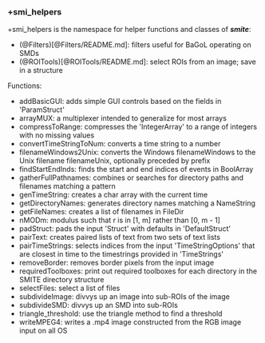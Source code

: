 ### +smi_helpers

+smi_helpers is the namespace for helper functions and classes of ***smite***:
- (@Filters)[@Filters/README.md]:
  filters useful for BaGoL operating on SMDs
- (@ROITools)[@ROITools/README.md]:
  select ROIs from an image; save in a structure

Functions:
- addBasicGUI:
  adds simple GUI controls based on the fields in 'ParamStruct'
- arrayMUX:
  a multiplexer intended to generalize for most arrays
- compressToRange:
  compresses the 'IntegerArray' to a range of integers with no missing values
- convertTimeStringToNum:
  converts a time string to a number
- filenameWindows2Unix:
  converts the Windows filenameWindows to the Unix filename filenameUnix,
  optionally preceded by prefix
- findStartEndInds:
  finds the start and end indices of events in BoolArray
- gatherFullPathnames:
  combines or searches for directory paths and filenames matching a pattern
- genTimeString:
  creates a char array with the current time
- getDirectoryNames:
  generates directory names matching a NameString
- getFileNames:
  creates a list of filenames in FileDir
- nMODm:
  modulus such that r is in [1, m] rather than [0, m - 1]
- padStruct:
  pads the input 'Struct' with defaults in 'DefaultStruct'
- pairText:
  creates paired lists of text from two sets of text lists
- pairTimeStrings:
  selects indices from the input 'TimeStringOptions' that are closest in time
  to the timestrings provided in 'TimeStrings'
- removeBorder:
  removes border pixels from the input image
- requiredToolboxes:
  print out required toolboxes for each directory in the SMITE directory
  structure
- selectFiles:
  select a list of files
- subdivideImage:
  divvys up an image into sub-ROIs of the image
- subdivideSMD:
  divvys up an SMD into sub-ROIs
- triangle_threshold:
  use the triangle method to find a threshold
- writeMPEG4:
  writes a .mp4 image constructed from the RGB image input on all OS
